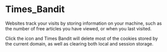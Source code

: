 # Times_Bandit

Websites track your visits by storing information on your machine, such as the number of free articles you have viewed, or when you last visited. 

Click the icon and Times Bandit will delete most of the cookies stored by the current domain, as well as clearing both local and session storage.
